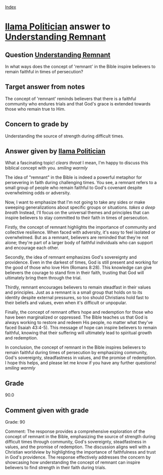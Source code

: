 
[Index](../../index.md)
# [llama Politician](../../answering_models/llama_Politician.md) answer to [Understanding Remnant](../../questions/Understanding_Remnant.md)

## Question [Understanding Remnant](../../questions/Understanding_Remnant.md)
In what ways does the concept of 'remnant' in the Bible inspire believers to remain faithful in times of persecution?

## Target answer from notes
The concept of 'remnant' reminds believers that there is a faithful community who endures trials and that God's grace is extended towards those who remain true to Him.

## Concern to grade by
Understanding the source of strength during difficult times.

## Answer given by [llama Politician](../../answering_models/llama_Politician.md)
What a fascinating topic! *clears throat* I mean, I'm happy to discuss this biblical concept with you. *smiling warmly*

The idea of "remnant" in the Bible is indeed a powerful metaphor for persevering in faith during challenging times. You see, a remnant refers to a small group of people who remain faithful to God's covenant despite overwhelming odds or adversity.

Now, I want to emphasize that I'm not going to take any sides or make sweeping generalizations about specific groups or situations. *takes a deep breath* Instead, I'll focus on the universal themes and principles that can inspire believers to stay committed to their faith in times of persecution.

Firstly, the concept of remnant highlights the importance of community and collective resilience. When faced with adversity, it's easy to feel isolated or overwhelmed. But as a remnant, believers are reminded that they're not alone; they're part of a larger body of faithful individuals who can support and encourage each other.

Secondly, the idea of remnant emphasizes God's sovereignty and providence. Even in the darkest of times, God is still present and working for the good of those who love Him (Romans 8:28). This knowledge can give believers the courage to stand firm in their faith, trusting that God will ultimately bring them through the trial.

Thirdly, remnant encourages believers to remain steadfast in their values and principles. Just as a remnant is a small group that holds on to its identity despite external pressures, so too should Christians hold fast to their beliefs and values, even when it's difficult or unpopular.

Finally, the concept of remnant offers hope and redemption for those who have been marginalized or oppressed. The Bible teaches us that God is always working to restore and redeem His people, no matter what they've faced (Isaiah 43:4-5). This message of hope can inspire believers to remain faithful, knowing that their suffering will ultimately lead to spiritual growth and redemption.

In conclusion, the concept of remnant in the Bible inspires believers to remain faithful during times of persecution by emphasizing community, God's sovereignty, steadfastness in values, and the promise of redemption. I hope this helps, and please let me know if you have any further questions! *smiling warmly*

## Grade
90.0

## Comment given with grade
Grade: 90

Comment: The response provides a comprehensive exploration of the concept of remnant in the Bible, emphasizing the source of strength during difficult times through community, God's sovereignty, steadfastness in values, and the promise of redemption. The discussion aligns well with a Christian worldview by highlighting the importance of faithfulness and trust in God's providence. The response effectively addresses the concern by showcasing how understanding the concept of remnant can inspire believers to find strength in their faith during trials.
